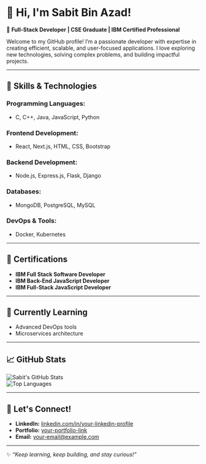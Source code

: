 # 👋 Hi, I'm Sabit Bin Azad!  

🌟 **Full-Stack Developer | CSE Graduate | IBM Certified Professional**  

Welcome to my GitHub profile! I’m a passionate developer with expertise in creating efficient, scalable, and user-focused applications. I love exploring new technologies, solving complex problems, and building impactful projects.

---

## 🚀 **Skills & Technologies**  

### **Programming Languages:**  
- C, C++, Java, JavaScript, Python  

### **Frontend Development:**  
- React, Next.js, HTML, CSS, Bootstrap  

### **Backend Development:**  
- Node.js, Express.js, Flask, Django  

### **Databases:**  
- MongoDB, PostgreSQL, MySQL  

### **DevOps & Tools:**  
- Docker, Kubernetes  

---

## 🏅 **Certifications**  
- **IBM Full Stack Software Developer**  
- **IBM Back-End JavaScript Developer**  
- **IBM Full-Stack JavaScript Developer**  

---

## 🌱 **Currently Learning**  
- Advanced DevOps tools  
- Microservices architecture  

---

## 📈 **GitHub Stats**  
![Sabit's GitHub Stats](https://github-readme-stats.vercel.app/api?username=your-github-username&show_icons=true&theme=radical)  
![Top Languages](https://github-readme-stats.vercel.app/api/top-langs/?username=your-github-username&layout=compact&theme=radical)  

---

## 🤝 **Let's Connect!**  
- **LinkedIn:** [linkedin.com/in/your-linkedin-profile](https://linkedin.com/in/your-linkedin-profile)  
- **Portfolio:** [your-portfolio-link](https://your-portfolio-link)  
- **Email:** your-email@example.com  

---

✨ *“Keep learning, keep building, and stay curious!”*  
